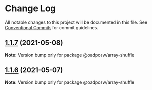 # Change Log

All notable changes to this project will be documented in this file.
See [Conventional Commits](https://conventionalcommits.org) for commit guidelines.

## [1.1.7](https://github.com/oadpoaw/packages/compare/@oadpoaw/array-shuffle@1.1.6...@oadpoaw/array-shuffle@1.1.7) (2021-05-08)

**Note:** Version bump only for package @oadpoaw/array-shuffle





## [1.1.6](https://github.com/oadpoaw/packages/compare/@oadpoaw/array-shuffle@1.1.5...@oadpoaw/array-shuffle@1.1.6) (2021-05-07)

**Note:** Version bump only for package @oadpoaw/array-shuffle
